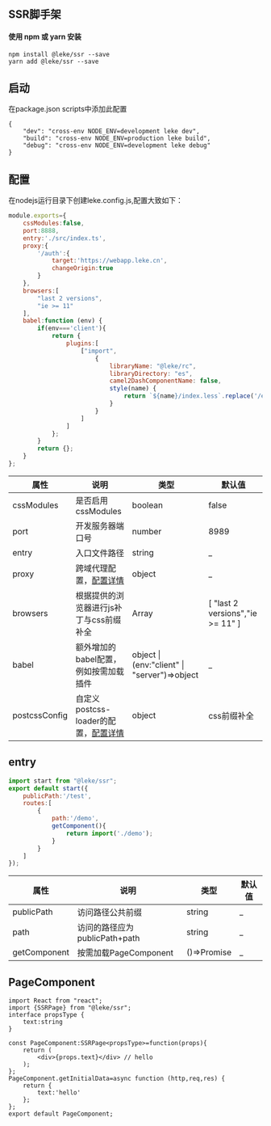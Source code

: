 ## SSR脚手架
#### 使用 npm 或 yarn 安装
```
npm install @leke/ssr --save
yarn add @leke/ssr --save
```
## 启动
在package.json scripts中添加此配置
```
{
    "dev": "cross-env NODE_ENV=development leke dev",
    "build": "cross-env NODE_ENV=production leke build",
    "debug": "cross-env NODE_ENV=development leke debug"
}
```
## 配置
在nodejs运行目录下创建leke.config.js,配置大致如下：
```js
module.exports={
    cssModules:false,
    port:8888,
    entry:'./src/index.ts',
    proxy:{
        '/auth':{
            target:'https://webapp.leke.cn',
            changeOrigin:true
        }
    },
    browsers:[
        "last 2 versions",
        "ie >= 11"
    ],
    babel:function (env) {
        if(env==='client'){
            return {
                plugins:[
                    ["import",
                        {
                            libraryName: "@leke/rc",
                            libraryDirectory: "es",
                            camel2DashComponentName: false,
                            style(name) {
                                return `${name}/index.less`.replace('/es/','/style/');
                            }
                        }
                    ]
                ]
            };
        }
        return {};
    }
};
```

| 属性 | 说明 | 类型 | 默认值 | 
| --- | --- | --- | --- | 
| cssModules | 是否启用cssModules | boolean | false |
| port | 开发服务器端口号 | number | 8989 |
| entry | 入口文件路径| string | _ |
| proxy | 跨域代理配置，[配置详情](https://www.npmjs.com/package/http-proxy-middleware)| object | _ |
| browsers | 根据提供的浏览器进行js补丁与css前缀补全| Array | \[ "last 2 versions","ie >= 11" \] |
| babel | 额外增加的babel配置，例如按需加载插件| object \| (env:"client" \| "server")=>object | _ |
|postcssConfig| 自定义postcss-loader的配置，[配置详情](https://www.npmjs.com/package/postcss-loader)|object|css前缀补全|

## entry
```js
import start from "@leke/ssr";
export default start({
    publicPath:'/test',
    routes:[
        {
            path:'/demo',
            getComponent(){
                return import('./demo');
            }
        }
    ]
});
```
| 属性 | 说明 | 类型 | 默认值 | 
| --- | --- | --- | --- | 
| publicPath | 访问路径公共前缀 | string | _ |
| path | 访问的路径应为publicPath+path | string | _ |
| getComponent | 按需加载PageComponent | ()=>Promise<SSRpage> | _ |

## PageComponent
```tsx
import React from "react";
import {SSRPage} from "@leke/ssr";
interface propsType {
    text:string
}

const PageComponent:SSRPage<propsType>=function(props){
    return (
        <div>{props.text}</div> // hello
    );
};
PageComponent.getInitialData=async function (http,req,res) {
    return {
        text:'hello'
    };
};
export default PageComponent;
```

